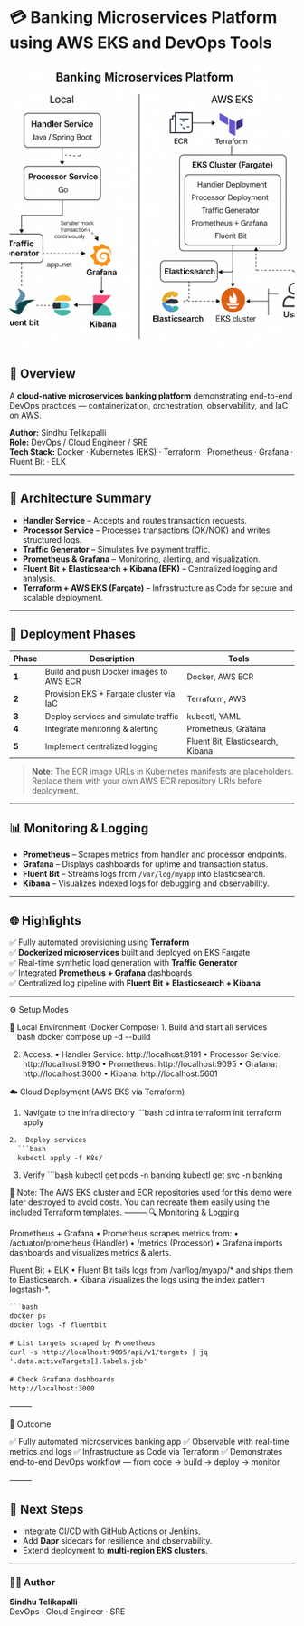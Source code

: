 # 💳 Banking Microservices Platform using AWS EKS and DevOps Tools

![Architecture](./Architecture.png)

## 📘 Overview
A **cloud-native microservices banking platform** demonstrating end-to-end DevOps practices — containerization, orchestration, observability, and IaC on AWS.

**Author:** Sindhu Telikapalli  
**Role:** DevOps / Cloud Engineer / SRE  
**Tech Stack:** Docker · Kubernetes (EKS) · Terraform · Prometheus · Grafana · Fluent Bit · ELK

---

## 🚀 Architecture Summary
- **Handler Service** – Accepts and routes transaction requests.  
- **Processor Service** – Processes transactions (OK/NOK) and writes structured logs.  
- **Traffic Generator** – Simulates live payment traffic.  
- **Prometheus & Grafana** – Monitoring, alerting, and visualization.  
- **Fluent Bit + Elasticsearch + Kibana (EFK)** – Centralized logging and analysis.  
- **Terraform + AWS EKS (Fargate)** – Infrastructure as Code for secure and scalable deployment.

---

## 🧩 Deployment Phases

| Phase | Description | Tools |
|-------|--------------|-------|
| **1** | Build and push Docker images to AWS ECR | Docker, AWS ECR |
| **2** | Provision EKS + Fargate cluster via IaC | Terraform, AWS |
| **3** | Deploy services and simulate traffic | kubectl, YAML |
| **4** | Integrate monitoring & alerting | Prometheus, Grafana |
| **5** | Implement centralized logging | Fluent Bit, Elasticsearch, Kibana |

> **Note:** The ECR image URLs in Kubernetes manifests are placeholders.  
> Replace them with your own AWS ECR repository URIs before deployment.

---

## 📊 Monitoring & Logging
- **Prometheus** – Scrapes metrics from handler and processor endpoints.  
- **Grafana** – Displays dashboards for uptime and transaction status.  
- **Fluent Bit** – Streams logs from `/var/log/myapp` into Elasticsearch.  
- **Kibana** – Visualizes indexed logs for debugging and observability.  

---

## 🌐 Highlights
✅ Fully automated provisioning using **Terraform**  
✅ **Dockerized microservices** built and deployed on EKS Fargate  
✅ Real-time synthetic load generation with **Traffic Generator**  
✅ Integrated **Prometheus + Grafana** dashboards  
✅ Centralized log pipeline with **Fluent Bit + Elasticsearch + Kibana**

---
⚙️ Setup Modes

🧪 Local Environment (Docker Compose)
	1.	Build and start all services
    ```bash
    docker compose up -d --build

  2.	Access:
	•	Handler Service: http://localhost:9191
	•	Processor Service: http://localhost:9190
	•	Prometheus: http://localhost:9095
	•	Grafana: http://localhost:3000
	•	Kibana: http://localhost:5601

☁️ Cloud Deployment (AWS EKS via Terraform)

  1.	Navigate to the infra directory
     ```bash
     cd infra
     terraform init
     terraform apply

	2.	Deploy services
      ```bash
      kubectl apply -f K8s/

  3.	Verify
      ```bash
      kubectl get pods -n banking
      kubectl get svc -n banking
    
📝 Note: The AWS EKS cluster and ECR repositories used for this demo were later destroyed to avoid costs.
You can recreate them easily using the included Terraform templates.
⸻
🔍 Monitoring & Logging

Prometheus + Grafana
	•	Prometheus scrapes metrics from:
	•	/actuator/prometheus (Handler)
	•	/metrics (Processor)
	•	Grafana imports dashboards and visualizes metrics & alerts.

Fluent Bit + ELK
	•	Fluent Bit tails logs from /var/log/myapp/* and ships them to Elasticsearch.
	•	Kibana visualizes the logs using the index pattern logstash-*.

    ```bash
    docker ps
    docker logs -f fluentbit

    # List targets scraped by Prometheus
    curl -s http://localhost:9095/api/v1/targets | jq '.data.activeTargets[].labels.job'

    # Check Grafana dashboards
    http://localhost:3000
⸻

🚀 Outcome

✅ Fully automated microservices banking app
✅ Observable with real-time metrics and logs
✅ Infrastructure as Code via Terraform
✅ Demonstrates end-to-end DevOps workflow — from code → build → deploy → monitor


⸻



## 🏁 Next Steps
- Integrate CI/CD with GitHub Actions or Jenkins.  
- Add **Dapr** sidecars for resilience and observability.  
- Extend deployment to **multi-region EKS clusters**.

---

### 👩‍💻 Author
**Sindhu Telikapalli**  
DevOps · Cloud Engineer · SRE  
